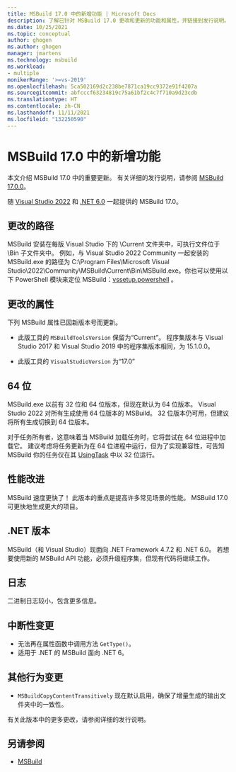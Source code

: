 ```yaml
---
title: MSBuild 17.0 中的新增功能 | Microsoft Docs
description: 了解已针对 MSBuild 17.0 更改和更新的功能和属性，并链接到发行说明。
ms.date: 10/25/2021
ms.topic: conceptual
author: ghogen
ms.author: ghogen
manager: jmartens
ms.technology: msbuild
ms.workload:
- multiple
monikerRange: '>=vs-2019'
ms.openlocfilehash: 5ca502169d2c238be7871ca19cc9372e91f4207a
ms.sourcegitcommit: abfcccf63234819c75a61bf2c4c7f710a9d23cdb
ms.translationtype: HT
ms.contentlocale: zh-CN
ms.lasthandoff: 11/11/2021
ms.locfileid: "132250590"
---
```

# <a name="whats-new-in-msbuild-170"></a>MSBuild 17.0 中的新增功能

本文介绍 MSBuild 17.0 中的重要更新。 有关详细的发行说明，请参阅 [MSBuild 17.0.0](https://github.com/dotnet/msbuild/releases/tag/v17.0.0)。

随 [Visual Studio 2022](../ide/whats-new-visual-studio-2022.md) 和 [.NET 6.0](/dotnet/) 一起提供的 MSBuild 17.0。

## <a name="changed-path"></a>更改的路径

 MSBuild 安装在每版 Visual Studio 下的 \Current  文件夹中，可执行文件位于 \Bin  子文件夹中。 例如，与 Visual Studio 2022 Community 一起安装的 MSBuild.exe 的路径为 C:\Program Files\Microsoft Visual Studio\2022\Community\MSBuild\Current\Bin\MSBuild.exe。你也可以使用以下 PowerShell 模块来定位 MSBuild：[vssetup.powershell](https://github.com/Microsoft/vssetup.powershell) 。

## <a name="changed-properties"></a>更改的属性

 下列 MSBuild 属性已因新版本号而更新。

- 此版工具的 `MSBuildToolsVersion` 保留为“Current”。 程序集版本与 Visual Studio 2017 和 Visual Studio 2019 中的程序集版本相同，为 15.1.0.0。

- 此版工具的 `VisualStudioVersion` 为“17.0”

## <a name="64-bit"></a>64 位

MSBuild.exe 以前有 32 位和 64 位版本，但现在默认为 64 位版本。 Visual Studio 2022 对所有生成使用 64 位版本的 MSBuild。 32 位版本仍可用，但建议将所有生成切换到 64 位版本。

对于任务所有者，这意味着当 MSBuild 加载任务时，它将尝试在 64 位进程中加载它。 建议考虑将任务更新为在 64 位进程中运行，但为了实现兼容性，可告知 MSBuild 你的任务仅在其 [UsingTask](../msbuild/how-to-configure-targets-and-tasks.md) 中以 32 位运行。

## <a name="performance-improvements"></a>性能改进

MSBuild 速度更快了！ 此版本的重点是提高许多常见场景的性能。 MSBuild 17.0 可更快地生成更大的项目。

## <a name="net-versions"></a>.NET 版本

MSBuild（和 Visual Studio）现面向 .NET Framework 4.7.2 和 .NET 6.0。 若想要使用新的 MSBuild API 功能，必须升级程序集，但现有代码将继续工作。

## <a name="logs"></a>日志

二进制日志较小，包含更多信息。

## <a name="breaking-changes"></a>中断性变更

- 无法再在属性函数中调用方法 `GetType()`。
- 适用于 .NET 的 MSBuild 面向 .NET 6。

## <a name="other-behavior-changes"></a>其他行为变更

- `MSBuildCopyContentTransitively` 现在默认启用，确保了增量生成的输出文件夹中的一致性。

有关此版本中的更多更改，请参阅详细的发行说明。

## <a name="see-also"></a>另请参阅

- [MSBuild](../msbuild/msbuild.md)
